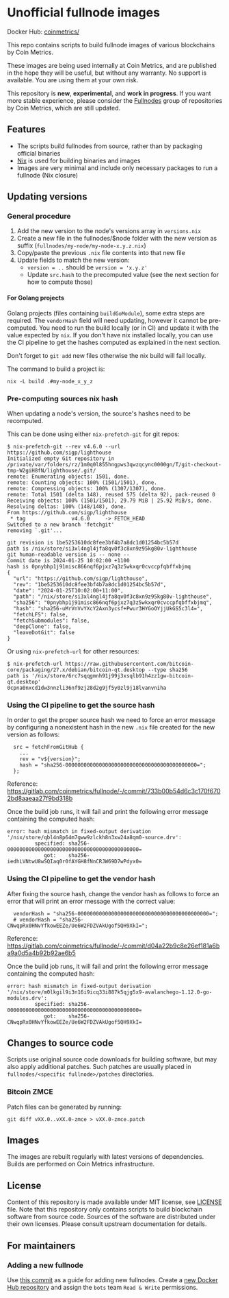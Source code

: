 # Unofficial fullnode images

Docker Hub: [coinmetrics/](https://hub.docker.com/r/coinmetrics/)

This repo contains scripts to build fullnode images of various blockchains by Coin Metrics.

These images are being used internally at Coin Metrics, and are published in the hope they will be useful, but without any warranty.
No support is available. You are using them at your own risk.

This repository is **new**, **experimental**, and **work in progress**. If you want more stable experience, please consider the [Fullnodes](https://gitlab.com/coinmetrics/fullnodes) group of repositories by Coin Metrics, which are still updated.

## Features

* The scripts build fullnodes from source, rather than by packaging official binaries
* [Nix](https://nixos.org/nix/) is used for building binaries and images
* Images are very minimal and include only necessary packages to run a fullnode (Nix closure)

## Updating versions

### General procedure

1. Add the new version to the node's versions array in `versions.nix`
2. Create a new file in the fullnodes/$node folder with the new version as suffix (`fullnodes/my-node/my-node-x.y.z.nix`)
3. Copy/paste the previous `.nix` file contents into that new file
4. Update fields to match the new version:
   - `version = ..` should be `version = 'x.y.z'`
   - Update `src.hash` to the precomputed value (see the next section for how to compute those)

#### For Golang projects

Golang projects (files containing `buildGoModule`), some extra steps are required.
The `vendorHash` field will need updating, however it cannot be pre-computed.
You need to run the build locally (or in CI) and update it with the value expected by `nix`.
If you don't have nix installed locally, you can use the CI pipeline to get the hashes computed as explained in the next section.

Don't forget to `git add` new files otherwise the nix build will fail locally.

The command to build a project is:

```
nix -L build .#my-node_x_y_z
```

### Pre-computing sources nix hash

When updating a node's version, the source's hashes need to be recomputed.

This can be done using either `nix-prefetch-git` for git repos:

```
$ nix-prefetch-git --rev v4.6.0 --url https://github.com/sigp/lighthouse
Initialized empty Git repository in /private/var/folders/rz/1m0q0l855hngpws3qwzqcync0000gn/T/git-checkout-tmp-W2giH8fN/lighthouse/.git/
remote: Enumerating objects: 1501, done.
remote: Counting objects: 100% (1501/1501), done.
remote: Compressing objects: 100% (1307/1307), done.
remote: Total 1501 (delta 148), reused 575 (delta 92), pack-reused 0
Receiving objects: 100% (1501/1501), 29.79 MiB | 25.92 MiB/s, done.
Resolving deltas: 100% (148/148), done.
From https://github.com/sigp/lighthouse
 * tag               v4.6.0     -> FETCH_HEAD
Switched to a new branch 'fetchgit'
removing `.git'...

git revision is 1be5253610dc8fee3bf4b7a8dc1d01254bc5b57d
path is /nix/store/si3xl4ngl4jfa8qv0f3c8xn9z95kg80v-lighthouse
git human-readable version is -- none --
Commit date is 2024-01-25 10:02:00 +1100
hash is 0pnybhp1j91misc866nqf6pjxz7q3z5wkxqr0cvccpfqbffxbjmq
{
  "url": "https://github.com/sigp/lighthouse",
  "rev": "1be5253610dc8fee3bf4b7a8dc1d01254bc5b57d",
  "date": "2024-01-25T10:02:00+11:00",
  "path": "/nix/store/si3xl4ngl4jfa8qv0f3c8xn9z95kg80v-lighthouse",
  "sha256": "0pnybhp1j91misc866nqf6pjxz7q3z5wkxqr0cvccpfqbffxbjmq",
  "hash": "sha256-uMrVnVvYXcY2Axn3ycsf+Pwur3HYGoOYjjUkGS5c3l4=",
  "fetchLFS": false,
  "fetchSubmodules": false,
  "deepClone": false,
  "leaveDotGit": false
}
```

Or using `nix-prefetch-url` for other resources:

```
$ nix-prefetch-url https://raw.githubusercontent.com/bitcoin-core/packaging/27.x/debian/bitcoin-qt.desktop --type sha256
path is '/nix/store/6rc7sqqgmnh91j99j3xsqlb91h4zz1gw-bitcoin-qt.desktop'
0cpna0nxcd1dw3nnzli36nf9zj28d2g9jf5y0zl9j18lvanvniha
```


### Using the CI pipeline to get the source hash

In order to get the proper source hash we need to force an error message by configuring a nonexistent hash in the new `.nix` file created for the new version as follows:
```
  src = fetchFromGitHub {
    ...
    rev = "v${version}";
    hash = "sha256-0000000000000000000000000000000000000000000=";
  };
```
Reference: https://gitlab.com/coinmetrics/fullnode/-/commit/733b00b54d6c3c170f6702bd8aaeaa27f9bd318b

Once the build job runs, it will fail and print the following error message containing the computed hash:
```
error: hash mismatch in fixed-output derivation '/nix/store/qbl4n8p64m7gww9zlckh8n3xw24a8qm0-source.drv':
         specified: sha256-0000000000000000000000000000000000000000000=
            got:    sha256-iedhLVNtwU8wSQIaq0r0fAYGH8fNnCRJW69D7wPdyx0=
```

### Using the CI pipeline to get the vendor hash

After fixing the source hash, change the vendor hash as follows to force an error that will print an error message with the correct value:
```
  vendorHash = "sha256-0000000000000000000000000000000000000000000=";
  # vendorHash = "sha256-CNwqpRx0HNvYfkowEEZe/Ue6W2FDZVAkUgof5QH9XkI=";
```
Reference: https://gitlab.com/coinmetrics/fullnode/-/commit/d04a22b9c8e26ef181a6ba9a0d5a4b92b92ae6b5

Once the build job runs, it will fail and print the following error message containing the computed hash:
```
error: hash mismatch in fixed-output derivation '/nix/store/m0lkgil9i3n16i9icq33i887k5qjg5x9-avalanchego-1.12.0-go-modules.drv':
         specified: sha256-0000000000000000000000000000000000000000000=
            got:    sha256-CNwqpRx0HNvYfkowEEZe/Ue6W2FDZVAkUgof5QH9XkI=
```


## Changes to source code

Scripts use original source code downloads for building software, but may also apply additional patches.
Such patches are usually placed in `fullnodes/<specific fullnode>/patches` directories.

### Bitcoin ZMCE

Patch files can be generated by running:

```
git diff vXX.0..vXX.0-zmce > vXX.0-zmce.patch
```

## Images

The images are rebuilt regularly with latest versions of dependencies. Builds are performed on Coin Metrics infrastructure.

## License

Content of this repository is made available under MIT license, see [LICENSE](LICENSE) file.
Note that this repository only contains scripts to build blockchain software from source code.
Sources of the software are distributed under their own licenses.
Please consult upstream documentation for details.

## For maintainers

### Adding a new fullnode

Use [this commit](https://gitlab.com/coinmetrics/fullnode/-/commit/a7f603918f31f1850b520041dee4c1bafcc81648) as a guide
for adding new fullnodes. Create a [new Docker Hub repository](https://hub.docker.com/repository/create?namespace=coinmetrics)
and assign the `bots` team `Read & Write` permissions.
